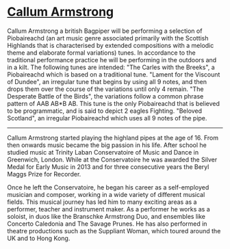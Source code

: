 # [Callum Armstrong](https://callumarmstrong.co.uk/)

Callum Armstrong a british Bagpiper will be performing a selection of Piobaireachd (an art music genre associated primarily with the Scottish Highlands that is 
characterised by extended compositions with a melodic theme and elaborate formal variations) tunes. In accordance to the traditional performance
practice he will be performing in the outdoors and in a kilt. The following tunes are intended:
"The Carles with the Breeks", a Piobaireachd which is based on a traditional tune. "Lament for the Viscount of Dundee", an irregular tune that begins by using all 9 notes, and then drops them over the course of the variations until only 4 remain.
"The Desperate Battle of the Birds", the variations follow a common phrase pattern of AAB AB*B AB. This tune is the only Piobaireachd that is believed to be programmatic, and is said to depict 2 eagles Fighting.
"Beloved Scotland", an irregular Piobaireachd which uses all 9 notes of the pipe.

---

Callum Armstrong started playing the highland pipes at the age of 16. From then
onwards music became the big passion in his life. After school he
studied music at Trinity Laban Conservatoire of Music and Dance
in Greenwich, London. While at the Conservatoire he was awarded
the Silver Medal for Early Music in 2013 and for three consecutive
years the Beryl Maggs Prize for Recorder.

Once he left the Conservatoire, he began his career as a self-employed
musician and composer, working in a wide variety of different musical
fields. This musical journey has led him to many exciting areas
as a performer, teacher and instrument maker. As a performer he
works as a soloist, in duos like the Branschke Armstrong Duo, and
ensembles like Concerto Caledonia and The Savage Prunes. He has
also performed in theatre productions such as the Suppliant Woman,
which toured around the UK and to Hong Kong.
